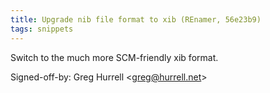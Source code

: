 ```yaml
---
title: Upgrade nib file format to xib (REnamer, 56e23b9)
tags: snippets
---
```


Switch to the much more SCM-friendly xib format.

Signed-off-by: Greg Hurrell &lt;greg@hurrell.net&gt;
